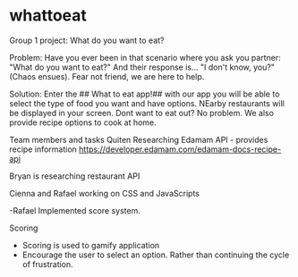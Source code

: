 # whattoeat

Group 1 project: What do you want to eat?

Problem: Have you ever been in that scenario where you ask you partner:
"What do you want to eat?"
And their response is... "I don't know, you?"
(Chaos ensues).
Fear not friend, we are here to help.

Solution:
Enter the ## What to eat app!##
with our app you will be able to select the type of food you want and have options.
NEarby restaurants will be displayed in your screen.
Dont want to eat out? No problem. We also provide recipe options to cook at home.

Team members and tasks
Quiten
Researching Edamam API - provides recipe information
https://developer.edamam.com/edamam-docs-recipe-api

Bryan is researching restaurant API

Cienna and Rafael working on CSS and JavaScripts

-Rafael
Implemented score system.

Scoring

- Scoring is used to gamify application
- Encourage the user to select an option. Rather than continuing the cycle of frustration.
